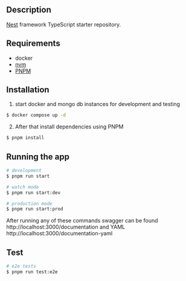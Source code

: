 ## Description

[Nest](https://github.com/nestjs/nest) framework TypeScript starter repository.

## Requirements
- docker
- [nvm](https://www.freecodecamp.org/news/node-version-manager-nvm-install-guide/)
- [PNPM](https://pnpm.io/installation)
## Installation

1. start docker and mongo db instances for development and testing
```bash
$ docker compose up -d
```
2. After that install dependencies using PNPM
```bash
$ pnpm install
```

## Running the app

```bash
# development
$ pnpm run start

# watch mode
$ pnpm run start:dev

# production mode
$ pnpm run start:prod
```
After running any of these commands swagger can be found http://localhost:3000/documentation
and YAML http://localhost:3000/documentation-yaml

## Test

```bash
# e2e tests
$ pnpm run test:e2e
```
